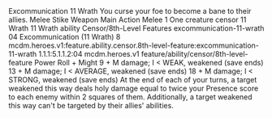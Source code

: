 <ability>
  <name>Excommunication</name>
  <cost>11 Wrath</cost>
  <flavor>You curse your foe to become a bane to their allies.</flavor>
  <keywords>
    <keyword>Melee</keyword>
    <keyword>Stike</keyword>
    <keyword>Weapon</keyword>
  </keywords>
  <type>Main Action</type>
  <distance>Melee 1</distance>
  <target>One creature</target>
  <metadata>
    <class>censor</class>
    <cost>11 Wrath</cost>
    <cost_amount>11</cost_amount>
    <cost_resource>Wrath</cost_resource>
    <feature_type>ability</feature_type>
    <file_dpath>Censor/8th-Level Features</file_dpath>
    <item_id>excommunication-11-wrath</item_id>
    <item_index>04</item_index>
    <item_name>Excommunication (11 Wrath)</item_name>
    <level>8</level>
    <scc>mcdm.heroes.v1:feature.ability.censor.8th-level-feature:excommunication-11-wrath</scc>
    <scdc>1.1.1:5.1.1.2:04</scdc>
    <source>mcdm.heroes.v1</source>
    <type>feature/ability/censor/8th-level-feature</type>
  </metadata>
  <effects>
    <effect type="roll">
      <roll>Power Roll + Might</roll>
      <t1>9 + M damage; I &lt; WEAK, weakened (save ends)</t1>
      <t2>13 + M damage; I &lt; AVERAGE, weakened (save ends)</t2>
      <t3>18 + M damage; I &lt; STRONG, weakened (save ends)</t3>
    </effect>
    <effect type="mundane">At the end of each of your turns, a target weakened this way deals holy damage equal to twice your Presence score to each enemy within 2 squares of them. Additionally, a target weakened this way can&apos;t be targeted by their allies&apos; abilities.</effect>
  </effects>
</ability>
